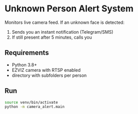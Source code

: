 # Unknown Person Alert System

Monitors live camera feed. If an unknown face is detected:
1. Sends you an instant notification (Telegram/SMS)
2. If still present after 5 minutes, calls you

## Requirements
- Python 3.8+
- EZVIZ camera with RTSP enabled
-  directory with subfolders per person

## Run
```bash
source venv/bin/activate
python -m camera_alert.main
```
